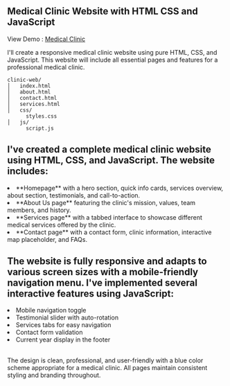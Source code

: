 <h2>Medical Clinic Website with HTML CSS and JavaScript</h2>
View Demo : <a href="https://younesnoorzahi.github.io/Medical-Clinic-Website-with-HTML-CSS-and-JavaScript/">Medical Clinic</a>
<br>
<p>I'll create a responsive medical clinic website using pure HTML, CSS, and JavaScript. This website will include all essential pages and features for a professional medical clinic.</p>

```
clinic-web/
│   index.html
│   about.html
│   contact.html
│   services.html
│   css/
      styles.css
│   js/
      script.js
```

<h2>I've created a complete medical clinic website using HTML, CSS, and JavaScript. The website includes:</h2>
<li>**Homepage** with a hero section, quick info cards, services overview, about section, testimonials, and call-to-action.</li>
<li>**About Us page** featuring the clinic's mission, values, team members, and history.</li>
<li>**Services page** with a tabbed interface to showcase different medical services offered by the clinic.</li>
<li>**Contact page** with a contact form, clinic information, interactive map placeholder, and FAQs.</li>

<h2>The website is fully responsive and adapts to various screen sizes with a mobile-friendly navigation menu. I've implemented several interactive features using JavaScript:</h2>
<li>Mobile navigation toggle</li>
<li>Testimonial slider with auto-rotation</li>
<li>Services tabs for easy navigation</li>
<li>Contact form validation</li>
<li>Current year display in the footer</li>
<br>
<p>The design is clean, professional, and user-friendly with a blue color scheme appropriate for a medical clinic. All pages maintain consistent styling and branding throughout.</p>

